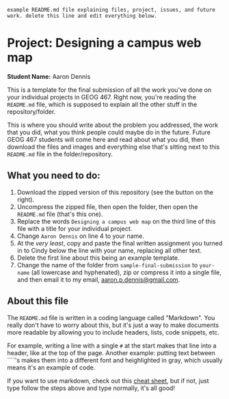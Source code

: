 `example README.md file explaining files, project, issues, and future work. delete this line and edit everything below.`

# Project: Designing a campus web map
**Student Name:** Aaron Dennis

This is a template for the final submission of all the work you've done on your individual projects in GEOG 467. Right now, you're reading the `README.md` file, which is supposed to explain all the other stuff in the repository/folder.

This is where you should write about the problem you addressed, the work that you did, what you think people could maybe do in the future. Future GEOG 467 students will come here and read about what you did, then download the files and images and everything else that's sitting next to this `README.md` file in the folder/repository.

## What you need to do:

1. Download the zipped version of this repository (see the button on the right).
2. Uncompress the zipped file, then open the folder, then open the `README.md` file (that's this one).
3. Replace the words `Designing a campus web map` on the third line of this file with a title for your individual project.
4. Change `Aaron Dennis` on line 4 to your name.
5. At the *very least*, copy and paste the final written assignment you turned in to Cindy below the line with your name, replacing all other text.
6. Delete the first line about this being an example template.
7. Change the name of the folder from `sample-final-submission` to `your-name` (all lowercase and hyphenated), zip or compress it into a single file, and then email it to my email, aaron.p.dennis@gmail.com.

## About this file

The `README.md` file is written in a coding language called "Markdown". You really don't have to worry about this, but it's just a way to make documents more readable by allowing you to include headers, lists, code snippets, etc.

For example, writing a line with a single `#` at the start makes that line into a header, like at the top of the page. Another example: putting text between ````'s makes them into a different font and heighlighted in gray, which usually means it's an example of code.

If you want to use markdown, check out this [cheat sheet](https://github.com/sk1418/markdown-cheatsheet), but if not, just type follow the steps above and type normally, it's all good!

